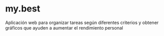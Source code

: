 my.best
=======

Aplicación web para organizar tareas según diferentes criterios y obtener gráficos que ayuden a aumentar el rendimiento personal
